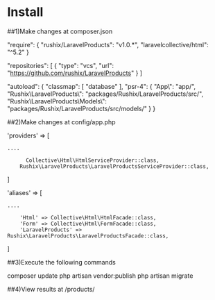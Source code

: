 # Install

##1)Make changes at composer.json

"require": {
	"rushix/LaravelProducts": "v1.0.*",
        "laravelcollective/html": "^5.2"
}


"repositories": [
	{
            "type": "vcs",
            "url": "https://github.com/rushix/LaravelProducts"
        }
]


"autoload": {
        "classmap": [
            "database"
        ],
        "psr-4": {
            "App\\": "app/",
            "Rushix\\LaravelProducts\\": "packages/Rushix/LaravelProducts/src/",
            "Rushix\\LaravelProducts\\Models\\": "packages/Rushix/LaravelProducts/src/models/"
        }
}

##2)Make changes at config/app.php

'providers' => [

	....

	      Collective\Html\HtmlServiceProvider::class,
        Rushix\LaravelProducts\LaravelProductsServiceProvider::class,

]


'aliases' => [

	....

        'Html' => Collective\Html\HtmlFacade::class,
        'Form' => Collective\Html\FormFacade::class,
        'LaravelProducts' => Rushix\LaravelProducts\LaravelProductsFacade::class,

]

##3)Execute the following commands

composer update
php artisan vendor:publish
php artisan migrate

##4)View results at <server>/products/
